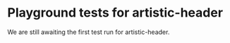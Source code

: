 # Playground tests for artistic-header
We are still awaiting the first test run for artistic-header.
